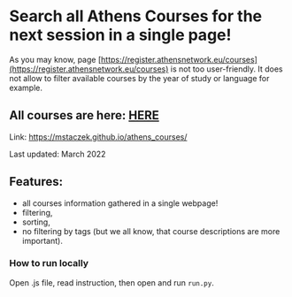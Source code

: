 # Search all Athens Courses for the next session in a single page!

As you may know, page [https://register.athensnetwork.eu/courses](https://register.athensnetwork.eu/courses) is not too user-friendly. It does not allow to filter available courses by the year of study or language for example.

## All courses are here: [HERE](https://mstaczek.github.io/athens_courses/)

Link: https://mstaczek.github.io/athens_courses/

Last updated: March 2022

## Features:  
- all courses information gathered in a single webpage!
- filtering,
- sorting,
- no filtering by tags (but we all know, that course descriptions are more important).


### How to run locally

Open .js file, read instruction, then open and run `run.py`.
